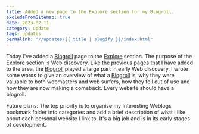 ```yaml
---
title: Added a new page to the Explore section for my Blogroll.
excludeFromSitemap: true
date: 2023-02-11
category: update
tags: updates
permalink: "//updates/{{ title | slugify }}/index.html"
---
```


Today I've added a [Blogroll](/explore/blogroll) page to the [Explore](/explore/) section. The purpose of the Explore section is Web discovery. Like the previous pages that I have added to the area, the [Blogroll](/explore/blogroll) played a large part in early Web discovery. 
I wrote some words to give an overview of what a [Blogroll](/explore/blogroll) is, why they were valuable to both webmasters and web surfers, how they fell out of use and how they are now making a comeback. 
Every website should have a blogroll. 

Future plans: The top priority is to organise my Interesting Weblogs bookmark folder into categories and add a brief description of what I like about each personal website I link to. It's a big job and is in its early stages of development.